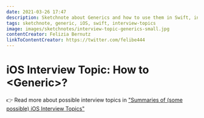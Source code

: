 ```yaml
---
date: 2021-03-26 17:47
description: Sketchnote about Generics and how to use them in Swift, in detail about naming conventions, type constraints and code examples.
tags: sketchnote, generic, iOS, swift, interview-topics
image: images/sketchnotes/interview-topic-generics-small.jpg
contentCreator: Felizia Bernutz
linkToContentCreator: https://twitter.com/felibe444
---
```


# iOS Interview Topic: How to \<Generic\>?

👉 Read more about possible interview topics in ["Summaries of (some possible) iOS Interview Topics"](https://fbernutz.github.io/posts/summaries-ios-interview-topics/)
